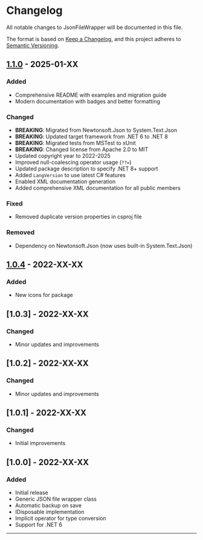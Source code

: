 ﻿# Changelog

All notable changes to JsonFileWrapper will be documented in this file.

The format is based on [Keep a Changelog](https://keepachangelog.com/en/1.0.0/),
and this project adheres to [Semantic Versioning](https://semver.org/spec/v2.0.0.html).

## [1.1.0] - 2025-01-XX

### Added
- Comprehensive README with examples and migration guide
- Modern documentation with badges and better formatting

### Changed
- **BREAKING**: Migrated from Newtonsoft.Json to System.Text.Json
- **BREAKING**: Updated target framework from .NET 6 to .NET 8
- **BREAKING**: Migrated tests from MSTest to xUnit
- **BREAKING**: Changed license from Apache 2.0 to MIT
- Updated copyright year to 2022-2025
- Improved null-coalescing operator usage (`??=`)
- Updated package description to specify .NET 8+ support
- Added `LangVersion` to use latest C# features
- Enabled XML documentation generation
- Added comprehensive XML documentation for all public members

### Fixed
- Removed duplicate version properties in csproj file

### Removed
- Dependency on Newtonsoft.Json (now uses built-in System.Text.Json)

## [1.0.4] - 2022-XX-XX

### Added
- New icons for package

## [1.0.3] - 2022-XX-XX

### Changed
- Minor updates and improvements

## [1.0.2] - 2022-XX-XX

### Changed
- Minor updates and improvements

## [1.0.1] - 2022-XX-XX

### Changed
- Initial improvements

## [1.0.0] - 2022-XX-XX

### Added
- Initial release
- Generic JSON file wrapper class
- Automatic backup on save
- IDisposable implementation
- Implicit operator for type conversion
- Support for .NET 6

---

[1.1.0]: https://github.com/MarcusMedinaPro/JsonFileWrapper/compare/v1.0.4...v1.1.0
[1.0.4]: https://github.com/MarcusMedinaPro/JsonFileWrapper/releases/tag/v1.0.4
